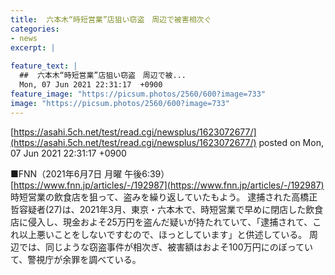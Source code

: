 ```yaml
---
title:  六本木“時短営業”店狙い窃盗　周辺で被害相次ぐ  
categories:
- news
excerpt: |
  
feature_text: |
  ##  六本木“時短営業”店狙い窃盗　周辺で被...
  Mon, 07 Jun 2021 22:31:17  +0900
feature_image: "https://picsum.photos/2560/600?image=733"
image: "https://picsum.photos/2560/600?image=733"
---
```


[https://asahi.5ch.net/test/read.cgi/newsplus/1623072677/](https://asahi.5ch.net/test/read.cgi/newsplus/1623072677/)
posted on Mon, 07 Jun 2021 22:31:17  +0900

<!--more-->

■FNN（2021年6月7日 月曜 午後6:39） [https://www.fnn.jp/articles/-/192987](https://www.fnn.jp/articles/-/192987) 時短営業の飲食店を狙って、盗みを繰り返していたもよう。 逮捕された高橋正哲容疑者(27)は、2021年3月、東京・六本木で、時短営業で早めに閉店した飲食店に侵入し、現金およそ25万円を盗んだ疑いが持たれていて、「逮捕されて、これ以上悪いことをしないですむので、ほっとしています」と供述している。 周辺では、同じような窃盗事件が相次ぎ、被害額はおよそ100万円にのぼっていて、警視庁が余罪を調べている。
